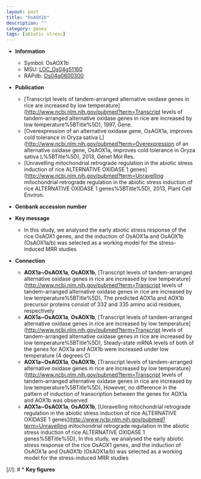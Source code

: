 ```yaml
---
layout: post
title: "OsAOX1b"
description: ""
category: genes
tags: [abiotic stress]
---
```


* **Information**  
    + Symbol: OsAOX1b  
    + MSU: [LOC_Os04g51160](http://rice.plantbiology.msu.edu/cgi-bin/ORF_infopage.cgi?orf=LOC_Os04g51160)  
    + RAPdb: [Os04g0600300](http://rapdb.dna.affrc.go.jp/viewer/gbrowse_details/irgsp1?name=Os04g0600300)  

* **Publication**  
    + [Transcript levels of tandem-arranged alternative oxidase genes in rice are increased by low temperature](http://www.ncbi.nlm.nih.gov/pubmed?term=Transcript levels of tandem-arranged alternative oxidase genes in rice are increased by low temperature%5BTitle%5D), 1997, Gene.
    + [Overexpression of an alternative oxidase gene, OsAOX1a, improves cold tolerance in Oryza sativa L](http://www.ncbi.nlm.nih.gov/pubmed?term=Overexpression of an alternative oxidase gene, OsAOX1a, improves cold tolerance in Oryza sativa L%5BTitle%5D), 2013, Genet Mol Res.
    + [Unravelling mitochondrial retrograde regulation in the abiotic stress induction of rice ALTERNATIVE OXIDASE 1 genes](http://www.ncbi.nlm.nih.gov/pubmed?term=Unravelling mitochondrial retrograde regulation in the abiotic stress induction of rice ALTERNATIVE OXIDASE 1 genes%5BTitle%5D), 2013, Plant Cell Environ.

* **Genbank accession number**  

* **Key message**  
    + In this study, we analysed the early abiotic stress response of the rice OsAOX1 genes, and the induction of OsAOX1a and OsAOX1b (OsAOX1a/b) was selected as a working model for the stress-induced MRR studies

* **Connection**  
    + __AOX1a~OsAOX1a__, __OsAOX1b__, [Transcript levels of tandem-arranged alternative oxidase genes in rice are increased by low temperature](http://www.ncbi.nlm.nih.gov/pubmed?term=Transcript levels of tandem-arranged alternative oxidase genes in rice are increased by low temperature%5BTitle%5D), The predicted AOX1a and AOX1b precursor proteins consist of 332 and 335 amino acid residues, respectively
    + __AOX1a~OsAOX1a__, __OsAOX1b__, [Transcript levels of tandem-arranged alternative oxidase genes in rice are increased by low temperature](http://www.ncbi.nlm.nih.gov/pubmed?term=Transcript levels of tandem-arranged alternative oxidase genes in rice are increased by low temperature%5BTitle%5D), Steady-state mRNA levels of both of the genes for AOX1a and AOX1b were increased under low temperature (4 degrees C)
    + __AOX1a~OsAOX1a__, __OsAOX1b__, [Transcript levels of tandem-arranged alternative oxidase genes in rice are increased by low temperature](http://www.ncbi.nlm.nih.gov/pubmed?term=Transcript levels of tandem-arranged alternative oxidase genes in rice are increased by low temperature%5BTitle%5D), However, no difference in the pattern of induction of transcription between the genes for AOX1a and AOX1b was observed
    + __AOX1a~OsAOX1a__, __OsAOX1b__, [Unravelling mitochondrial retrograde regulation in the abiotic stress induction of rice ALTERNATIVE OXIDASE 1 genes](http://www.ncbi.nlm.nih.gov/pubmed?term=Unravelling mitochondrial retrograde regulation in the abiotic stress induction of rice ALTERNATIVE OXIDASE 1 genes%5BTitle%5D), In this study, we analysed the early abiotic stress response of the rice OsAOX1 genes, and the induction of OsAOX1a and OsAOX1b (OsAOX1a/b) was selected as a working model for the stress-induced MRR studies

[//]: # * **Key figures**  


